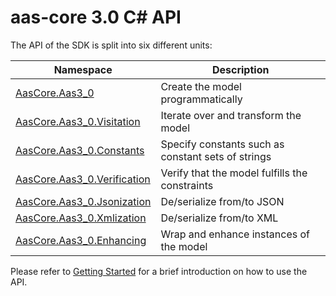 # aas-core 3.0 C# API

The API of the SDK is split into six different units:

| Namespace                                                                | Description                                        |
|--------------------------------------------------------------------------|----------------------------------------------------|
| [AasCore.Aas3_0](AasCore.Aas3_0.yml)                           | Create the model programmatically                  |
| [AasCore.Aas3_0.Visitation](AasCore.Aas3_0.Visitation.yml)     | Iterate over and transform the model               |
| [AasCore.Aas3_0.Constants](AasCore.Aas3_0.Constants.yml)       | Specify constants such as constant sets of strings |
| [AasCore.Aas3_0.Verification](AasCore.Aas3_0.Verification.yml) | Verify that the model fulfills the constraints     |
| [AasCore.Aas3_0.Jsonization](AasCore.Aas3_0.Jsonization.yml)   | De/serialize from/to JSON                          |
| [AasCore.Aas3_0.Xmlization](AasCore.Aas3_0.Xmlization.yml)     | De/serialize from/to XML                           |
| [AasCore.Aas3_0.Enhancing](AasCore.Aas3_0.Enhancing.yml)       | Wrap and enhance instances of the model            |

Please refer to [Getting Started](../getting_started/intro.md) for a brief introduction on how to use the API.

